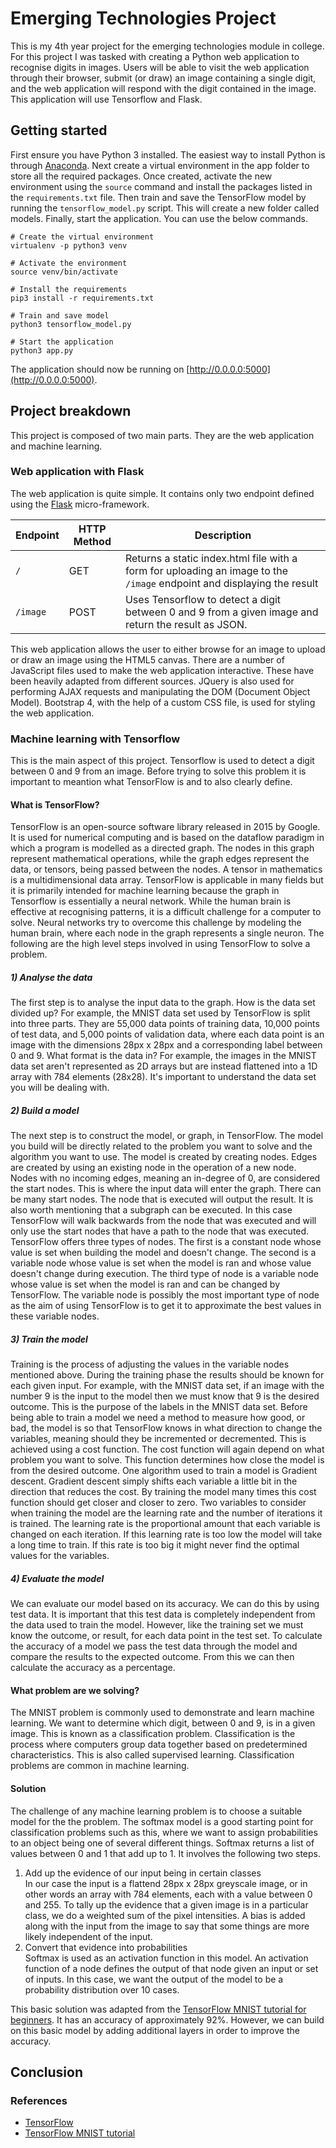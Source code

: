 # Emerging Technologies Project
This is my 4th year project for the emerging technologies module in college. For this project I was tasked with creating a Python web application to recognise digits in images. Users will be able to visit the web application through their browser, submit (or draw) an image containing a single digit, and the web application will respond with the digit contained in the image. This application will use Tensorflow and Flask.

## Getting started
First ensure you have Python 3 installed. The easiest way to install Python is through [Anaconda](https://www.anaconda.com/downloads). Next create a virtual environment in the app folder to store all the required packages. Once created, activate the new environment using the `source` command and install the packages listed in the `requirements.txt` file. Then train and save the TensorFlow model by running the `tensorflow_model.py` script. This will create a new folder called models. Finally, start the application. You can use the below commands.

```
# Create the virtual environment
virtualenv -p python3 venv

# Activate the environment
source venv/bin/activate

# Install the requirements
pip3 install -r requirements.txt

# Train and save model
python3 tensorflow_model.py

# Start the application
python3 app.py
```

The application should now be running on [http://0.0.0.0:5000](http://0.0.0.0:5000).

## Project breakdown
This project is composed of two main parts. They are the web application and machine learning.

### Web application with Flask
The web application is quite simple. It contains only two endpoint defined using the [Flask](http://flask.pocoo.org/) micro-framework.

| Endpoint | HTTP Method | Description |
|----------|-------------|-------------|
| `/`      | GET         | Returns a static index.html file with a form for uploading an image to the `/image` endpoint and displaying the result |
| `/image` | POST        | Uses Tensorflow to detect a digit between 0 and 9 from a given image and return the result as JSON. |

This web application allows the user to either browse for an image to upload or draw an image using the HTML5 canvas. There are a number of JavaScript files used to make the web application interactive. These have been heavily adapted from different sources. JQuery is also used for performing AJAX requests and manipulating the DOM (Document Object Model). Bootstrap 4, with the help of a custom CSS file, is used for styling the web application.

### Machine learning with Tensorflow
This is the main aspect of this project. Tensorflow is used to detect a digit between 0 and 9 from an image. Before trying to solve this problem it is important to meantion what TensorFlow is and to also clearly define. 

#### What is TensorFlow?
TensorFlow is an open-source software library released in 2015 by Google. It is used for numerical computing and is based on the dataflow paradigm in which a program is modelled as a directed graph. The nodes in this graph represent mathematical operations, while the graph edges represent the data, or tensors, being passed between the nodes. A tensor in mathematics is a multidimensional data array. TensorFlow is applicable in many fields but it is primarily intended for machine learning because the graph in Tensorflow is essentially a neural network. While the human brain is effective at recognising patterns, it is a difficult challenge for a computer to solve. Neural networks try to overcome this challenge by modeling the human brain, where each node in the graph represents a single neuron. The following are the high level steps involved in using TensorFlow to solve a problem.

##### 1) Analyse the data
The first step is to analyse the input data to the graph. How is the data set divided up? For example, the MNIST data set used by TensorFlow is split into three parts. They are 55,000 data points of training data, 10,000 points of test data, and 5,000 points of validation data, where each data point is an image with the dimensions 28px x 28px and a corresponding label between 0 and 9. What format is the data in? For example, the images in the MNIST data set aren't represented as 2D arrays but are instead flattened into a 1D array with 784 elements (28x28). It's important to understand the data set you will be dealing with.

##### 2) Build a model
The next step is to construct the model, or graph, in TensorFlow. The model you build will be directly related to the problem you want to solve and the algorithm you want to use. The model is created by creating nodes. Edges are created by using an existing node in the operation of a new node. Nodes with no incoming edges, meaning an in-degree of 0, are considered the start nodes. This is where the input data will enter the graph. There can be many start nodes. The node that is executed will output the result. It is also worth mentioning that a subgraph can be executed. In this case TensorFlow will walk backwards from the node that was executed and will only use the start nodes that have a path to the node that was executed. TensorFlow offers three types of nodes. The first is a constant node whose value is set when building the model and doesn't change. The second is a variable node whose value is set when the model is ran and whose value doesn't change during execution. The third type of node is a variable node whose value is set when the model is ran and can be changed by TensorFlow. The variable node is possibly the most important type of node as the aim of using TensorFlow is to get it to approximate the best values in these variable nodes.

##### 3) Train the model
Training is the process of adjusting the values in the variable nodes mentioned above. During the training phase the results should be known for each given input. For example, with the MNIST data set, if an image with the number 9 is the input to the model then we must know that 9 is the desired outcome. This is the purpose of the labels in the MNIST data set. Before being able to train a model we need a method to measure how good, or bad, the model is so that TensorFlow knows in what direction to change the variables, meaning should they be incremented or decremented. This is achieved using a cost function. The cost function will again depend on what problem you want to solve. This function determines how close the model is from the desired outcome. One algorithm used to train a model is Gradient descent. Gradient descent simply shifts each variable a little bit in the direction that reduces the cost. By training the model many times this cost function should get closer and closer to zero. Two variables to consider when training the model are the learning rate and the number of iterations it is trained. The learning rate is the proportional amount that each variable is changed on each iteration. If this learning rate is too low the model will take a long time to train. If this rate is too big it might never find the optimal values for the variables.

##### 4) Evaluate the model
We can evaluate our model based on its accuracy. We can do this by using test data. It is important that this test data is completely independent from the data used to train the model. However, like the training set we must know the outcome, or result, for each data point in the test set. To calculate the accuracy of a model we pass the test data through the model and compare the results to the expected outcome. From this we can then calculate the accuracy as a percentage.

#### What problem are we solving?
The MNIST problem is commonly used to demonstrate and learn machine learning. We want to determine which digit, between 0 and 9, is in a given image. This is known as a classification problem. Classification is the process where computers group data together based on predetermined characteristics. This is also called supervised learning. Classification problems are common in machine learning.

#### Solution
The challenge of any machine learning problem is to choose a suitable model for the the problem. The softmax model is a good starting point for classification problems such as this, where we want to assign probabilities to an object being one of several different things. Softmax returns a list of values between 0 and 1 that add up to 1. It involves the following two steps.

1. Add up the evidence of our input being in certain classes  
In our case the input is a flattend 28px x 28px greyscale image, or in other words an array with 784 elements, each with a value between 0 and 255. To tally up the evidence that a given image is in a particular class, we do a weighted sum of the pixel intensities. A bias is added along with the input from the image to say that some things are more likely independent of the input.
2. Convert that evidence into probabilities  
Softmax is used as an activation function in this model. An activation function of a node defines the output of that node given an input or set of inputs. In this case, we want the output of the model to be a probability distribution over 10 cases.

This basic solution was adapted from the [TensorFlow MNIST tutorial for beginners](https://www.tensorflow.org/get_started/mnist/beginners). It has an accuracy of approximately 92%. However, we can build on this basic model by adding additional layers in order to improve the accuracy.

## Conclusion

### References
+ [TensorFlow](https://www.tensorflow.org/)
+ [TensorFlow MNIST tutorial](https://www.tensorflow.org/get_started/mnist/beginners)